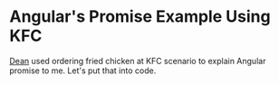 Angular's Promise Example Using KFC
====

[Dean](https://www.facebook.com/deans4j?fref=ts) used ordering fried chicken at KFC scenario to explain Angular promise to me. Let's put that into code.
